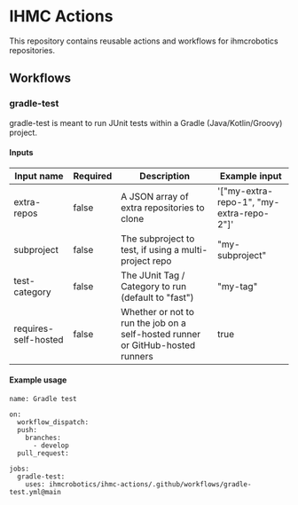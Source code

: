 # IHMC Actions
This repository contains reusable actions and workflows for ihmcrobotics repositories.

## Workflows
### gradle-test
gradle-test is meant to run JUnit tests within a Gradle (Java/Kotlin/Groovy) project.

#### Inputs
| Input name           | Required | Description                                                                    | Example input                            |
|----------------------|----------|--------------------------------------------------------------------------------|------------------------------------------|
| extra-repos          | false    | A JSON array of extra repositories to clone                                    | '["my-extra-repo-1", "my-extra-repo-2"]' |
| subproject           | false    | The subproject to test, if using a multi-project repo                          | "my-subproject"                          |
| test-category        | false    | The JUnit Tag / Category to run (default to "fast")                            | "my-tag"                                 |
| requires-self-hosted | false    | Whether or not to run the job on a self-hosted runner or GitHub-hosted runners | true                                     |

#### Example usage
```
name: Gradle test

on:
  workflow_dispatch:
  push:
    branches:
      - develop
  pull_request:

jobs:
  gradle-test:
    uses: ihmcrobotics/ihmc-actions/.github/workflows/gradle-test.yml@main
```
